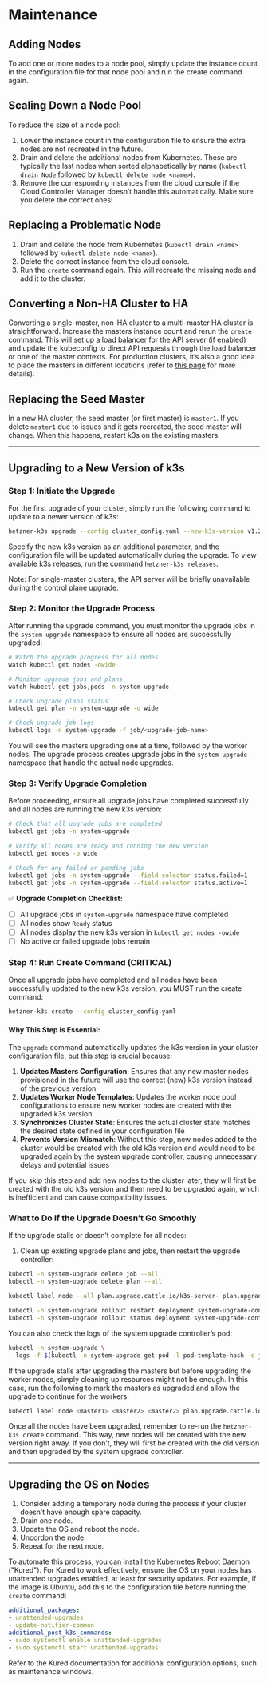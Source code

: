 # Maintenance

## Adding Nodes

To add one or more nodes to a node pool, simply update the instance count in the configuration file for that node pool and run the create command again.

## Scaling Down a Node Pool

To reduce the size of a node pool:

1. Lower the instance count in the configuration file to ensure the extra nodes are not recreated in the future.
2. Drain and delete the additional nodes from Kubernetes. These are typically the last nodes when sorted alphabetically by name (`kubectl drain Node` followed by `kubectl delete node <name>`).
3. Remove the corresponding instances from the cloud console if the Cloud Controller Manager doesn’t handle this automatically. Make sure you delete the correct ones!

## Replacing a Problematic Node

1. Drain and delete the node from Kubernetes (`kubectl drain <name>` followed by `kubectl delete node <name>`).
2. Delete the correct instance from the cloud console.
3. Run the `create` command again. This will recreate the missing node and add it to the cluster.

## Converting a Non-HA Cluster to HA

Converting a single-master, non-HA cluster to a multi-master HA cluster is straightforward. Increase the masters instance count and rerun the `create` command. This will set up a load balancer for the API server (if enabled) and update the kubeconfig to direct API requests through the load balancer or one of the master contexts. For production clusters, it’s also a good idea to place the masters in different locations (refer to [this page](Masters_in_different_locations.md) for more details).

## Replacing the Seed Master

In a new HA cluster, the seed master (or first master) is `master1`. If you delete `master1` due to issues and it gets recreated, the seed master will change. When this happens, restart k3s on the existing masters.

---

## Upgrading to a New Version of k3s

### Step 1: Initiate the Upgrade

For the first upgrade of your cluster, simply run the following command to update to a newer version of k3s:

```bash
hetzner-k3s upgrade --config cluster_config.yaml --new-k3s-version v1.27.1-rc2+k3s1
```

Specify the new k3s version as an additional parameter, and the configuration file will be updated automatically during the upgrade. To view available k3s releases, run the command `hetzner-k3s releases`.

Note: For single-master clusters, the API server will be briefly unavailable during the control plane upgrade.

### Step 2: Monitor the Upgrade Process

After running the upgrade command, you must monitor the upgrade jobs in the `system-upgrade` namespace to ensure all nodes are successfully upgraded:

```bash
# Watch the upgrade progress for all nodes
watch kubectl get nodes -owide

# Monitor upgrade jobs and plans
watch kubectl get jobs,pods -n system-upgrade

# Check upgrade plans status
kubectl get plan -n system-upgrade -o wide

# Check upgrade job logs
kubectl logs -n system-upgrade -f job/<upgrade-job-name>
```

You will see the masters upgrading one at a time, followed by the worker nodes. The upgrade process creates upgrade jobs in the `system-upgrade` namespace that handle the actual node upgrades.

### Step 3: Verify Upgrade Completion

Before proceeding, ensure all upgrade jobs have completed successfully and all nodes are running the new k3s version:

```bash
# Check that all upgrade jobs are completed
kubectl get jobs -n system-upgrade

# Verify all nodes are ready and running the new version
kubectl get nodes -o wide

# Check for any failed or pending jobs
kubectl get jobs -n system-upgrade --field-selector status.failed=1
kubectl get jobs -n system-upgrade --field-selector status.active=1
```

✅ **Upgrade Completion Checklist:**

- [ ] All upgrade jobs in `system-upgrade` namespace have completed
- [ ] All nodes show `Ready` status
- [ ] All nodes display the new k3s version in `kubectl get nodes -owide`
- [ ] No active or failed upgrade jobs remain

### Step 4: Run Create Command (CRITICAL)

Once all upgrade jobs have completed and all nodes have been successfully updated to the new k3s version, you MUST run the create command:

```bash
hetzner-k3s create --config cluster_config.yaml
```

#### Why This Step is Essential:

The `upgrade` command automatically updates the k3s version in your cluster configuration file, but this step is crucial because:

1. **Updates Masters Configuration**: Ensures that any new master nodes provisioned in the future will use the correct (new) k3s version instead of the previous version
2. **Updates Worker Node Templates**: Updates the worker node pool configurations to ensure new worker nodes are created with the upgraded k3s version
3. **Synchronizes Cluster State**: Ensures the actual cluster state matches the desired state defined in your configuration file
4. **Prevents Version Mismatch**: Without this step, new nodes added to the cluster would be created with the old k3s version and would need to be upgraded again by the system upgrade controller, causing unnecessary delays and potential issues

If you skip this step and add new nodes to the cluster later, they will first be created with the old k3s version and then need to be upgraded again, which is inefficient and can cause compatibility issues.

### What to Do If the Upgrade Doesn’t Go Smoothly

If the upgrade stalls or doesn’t complete for all nodes:

1. Clean up existing upgrade plans and jobs, then restart the upgrade controller:

```bash
kubectl -n system-upgrade delete job --all
kubectl -n system-upgrade delete plan --all

kubectl label node --all plan.upgrade.cattle.io/k3s-server- plan.upgrade.cattle.io/k3s-agent-

kubectl -n system-upgrade rollout restart deployment system-upgrade-controller
kubectl -n system-upgrade rollout status deployment system-upgrade-controller
```

You can also check the logs of the system upgrade controller’s pod:

```bash
kubectl -n system-upgrade \
  logs -f $(kubectl -n system-upgrade get pod -l pod-template-hash -o jsonpath="{.items[0].metadata.name}")
```

If the upgrade stalls after upgrading the masters but before upgrading the worker nodes, simply cleaning up resources might not be enough. In this case, run the following to mark the masters as upgraded and allow the upgrade to continue for the workers:

```bash
kubectl label node <master1> <master2> <master2> plan.upgrade.cattle.io/k3s-server=upgraded
```

Once all the nodes have been upgraded, remember to re-run the `hetzner-k3s create` command. This way, new nodes will be created with the new version right away. If you don’t, they will first be created with the old version and then upgraded by the system upgrade controller.

---

## Upgrading the OS on Nodes

1. Consider adding a temporary node during the process if your cluster doesn’t have enough spare capacity.
2. Drain one node.
3. Update the OS and reboot the node.
4. Uncordon the node.
5. Repeat for the next node.

To automate this process, you can install the [Kubernetes Reboot Daemon](https://kured.dev/) ("Kured"). For Kured to work effectively, ensure the OS on your nodes has unattended upgrades enabled, at least for security updates. For example, if the image is Ubuntu, add this to the configuration file before running the `create` command:

```yaml
additional_packages:
- unattended-upgrades
- update-notifier-common
additional_post_k3s_commands:
- sudo systemctl enable unattended-upgrades
- sudo systemctl start unattended-upgrades
```

Refer to the Kured documentation for additional configuration options, such as maintenance windows.
